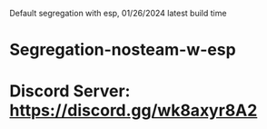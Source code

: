 Default segregation with esp, 01/26/2024 latest build time


# Segregation-nosteam-w-esp

# Discord Server: https://discord.gg/wk8axyr8A2
